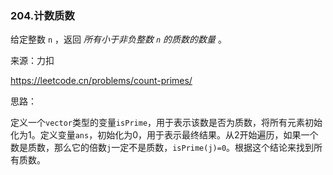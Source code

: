 ### 204.计数质数

给定整数 `n` ，返回 *所有小于非负整数 `n` 的质数的数量* 。

来源：力扣

https://leetcode.cn/problems/count-primes/



思路：

​		定义一个`vector`类型的变量`isPrime`，用于表示该数是否为质数，将所有元素初始化为1。定义变量`ans`，初始化为0，用于表示最终结果。从2开始遍历，如果一个数是质数，那么它的倍数`j`一定不是质数，`isPrime(j)=0`。根据这个结论来找到所有质数。